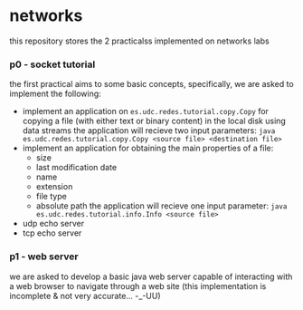 # networks
this repository stores the 2 practicalss implemented on networks labs
### p0 - socket tutorial
the first practical aims to some basic concepts, specifically, we are asked to implement the following:
- implement an application on `es.udc.redes.tutorial.copy.Copy` for copying a file (with either text or binary content) in the local disk using data streams
the application will recieve two input parameters:
    `java es.udc.redes.tutorial.copy.Copy <source file> <destination file>`
- implement an application for obtaining the main properties of a file:
    - size
    - last modification date
    - name
    - extension
    - file type
    - absolute path
    the application will recieve one input parameter:
    `java es.udc.redes.tutorial.info.Info <source file>`
- udp echo server
- tcp echo server
### p1 - web server
we are asked to develop a basic java web server capable of interacting with a web browser to navigate through a web site
(this implementation is incomplete & not very accurate... -_-UU)
